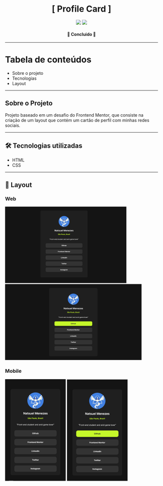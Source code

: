 <h1 align="center">[ Profile Card ]</h1>

<p align="center">
  <img src="https://img.shields.io/badge/HTML5-E34F26?style=for-the-badge&logo=html5&logoColor=white"> 
  <img src="https://img.shields.io/badge/CSS3-1572B6?style=for-the-badge&logo=css3&logoColor=white"> 
</p>

<h4 align="center">🚀 Concluido 🚀</h4>

---

Tabela de conteúdos
=================

   * Sobre o projeto
   * Tecnologias
   * Layout

---

## Sobre o Projeto

<p>Projeto baseado em um desafio do Frontend Mentor, que consiste na criação de um layout que contém um cartão de perfil com minhas redes sociais.</p>

---

## 🛠 Tecnologias utilizadas

- HTML
- CSS

---

## 🎨 Layout

### Web

<img src="src/Project-preview/Desktop-preview.png" width="400px"> <img src="src/Project-preview/Desktop-active-preview.png" width="450px">

### Mobile

<img src="src/Project-preview/Mobile-preview.png" width="200px"> <img src="src/Project-preview/Mobile-active-preview.png" width="200px">
